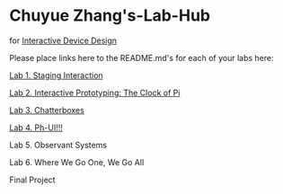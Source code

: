 # Chuyue Zhang's-Lab-Hub
for [Interactive Device Design](https://github.com/FAR-Lab/Developing-and-Designing-Interactive-Devices/)

Please place links here to the README.md's for each of your labs here:

[Lab 1. Staging Interaction](Lab%201/)

[Lab 2. Interactive Prototyping: The Clock of Pi](Lab%202/)

[Lab 3. Chatterboxes](Lab%203/)

[Lab 4. Ph-UI!!!](Lab%204/)

Lab 5. Observant Systems<!--[](Lab%205/)-->

Lab 6. Where We Go One, We Go All<!--[](Lab%206/)-->

Final Project<!--[](Final%20Project/)-->

